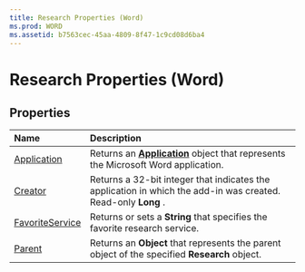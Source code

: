 ```yaml
---
title: Research Properties (Word)
ms.prod: WORD
ms.assetid: b7563cec-45aa-4809-8f47-1c9cd08d6ba4
---
```



# Research Properties (Word)

## Properties



|**Name**|**Description**|
|:-----|:-----|
|[Application](research-application-property-word.md)|Returns an  **[Application](application-object-word.md)** object that represents the Microsoft Word application.|
|[Creator](research-creator-property-word.md)|Returns a 32-bit integer that indicates the application in which the add-in was created. Read-only  **Long** .|
|[FavoriteService](research-favoriteservice-property-word.md)|Returns or sets a  **String** that specifies the favorite research service.|
|[Parent](research-parent-property-word.md)|Returns an  **Object** that represents the parent object of the specified **Research** object.|

